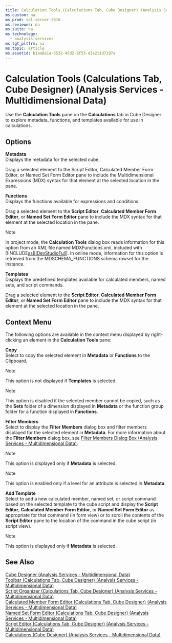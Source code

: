 ```yaml
---
title: Calculation Tools (Calculations Tab, Cube Designer) (Analysis Services - Multidimensional Data)
ms.custom: na
ms.prod: sql-server-2016
ms.reviewer: na
ms.suite: na
ms.technology: 
  - analysis-services
ms.tgt_pltfrm: na
ms.topic: article
ms.assetid: b1aa8a1a-6532-45d2-8f53-d3e211d7197a
---
```

# Calculation Tools (Calculations Tab, Cube Designer) (Analysis Services - Multidimensional Data)
  Use the **Calculation Tools** pane on the **Calculations** tab in Cube Designer to explore metadata, functions, and templates available for use in calculations.  
  
## Options  
 **Metadata**  
 Displays the metadata for the selected cube.  
  
 Drag a selected element to the Script Editor, Calculated Member Form Editor, or Named Set Form Editor pane to include the Multidimensional Expressions \(MDX\) syntax for that element at the selected location in the pane.  
  
 **Functions**  
 Displays the functions available for expressions and conditions.  
  
 Drag a selected element to the **Script Editor**, **Calculated Member Form Editor**, or **Named Set Form Editor** pane to include the MDX syntax for that element at the selected location in the pane.  
  
> [!NOTE]  
>  In project mode, the **Calculation Tools** dialog box reads information for this option from an XML file named MDXFunctions.xml, included with [!INCLUDE[ssBIDevStudioFull](../../Token\Other/ssBIDevStudioFull_md.md)]. In online mode, information for this option is retrieved from the MDSCHEMA\_FUNCTIONS schema rowset for the instance.  
  
 **Templates**  
 Displays the predefined templates available for calculated members, named sets, and script commands.  
  
 Drag a selected element to the **Script Editor**, **Calculated Member Form Editor**, or **Named Set Form Editor** pane to include the MDX syntax for that element at the selected location in the pane.  
  
## Context Menu  
 The following options are available in the context menu displayed by right\-clicking an element in the **Calculation Tools** pane:  
  
 **Copy**  
 Select to copy the selected element in **Metadata** or **Functions** to the Clipboard.  
  
> [!NOTE]  
>  This option is not displayed if **Templates** is selected.  
  
> [!NOTE]  
>  This option is disabled if the selected member cannot be copied, such as the **Sets** folder of a dimension displayed in **Metadata** or the function group folder for a function displayed in **Functions**.  
  
 **Filter Members**  
 Select to display the **Filter Members** dialog box and filter members displayed for the selected element in **Metadata**. For more information about the **Filter Members** dialog box, see [Filter Members Dialog Box &#40;Analysis Services - Multidimensional Data&#41;](../Topic/Filter%20Members%20Dialog%20Box%20\(Analysis%20Services%20-%20Multidimensional%20Data\).md).  
  
> [!NOTE]  
>  This option is displayed only if **Metadata** is selected.  
  
> [!NOTE]  
>  This option is enabled only if a level for an attribute is selected in **Metadata**.  
  
 **Add Template**  
 Select to add a new calculated member, named set, or script command based on the selected template to the cube script and display the **Script Editor**, **Calculated Member Form Editor**, or **Named Set Form Editor** as appropriate for that command \(in form view\) or to scroll the contents of the **Script Editor** pane to the location of the command in the cube script \(in script view\).  
  
> [!NOTE]  
>  This option is displayed only if **Metadata** is selected.  
  
## See Also  
 [Cube Designer &#40;Analysis Services - Multidimensional Data&#41;](../Topic/Cube%20Designer%20\(Analysis%20Services%20-%20Multidimensional%20Data\).md)   
 [Toolbar &#40;Calculations Tab, Cube Designer&#41; &#40;Analysis Services - Multidimensional Data&#41;](../Topic/Toolbar%20\(Calculations%20Tab,%20Cube%20Designer\)%20\(Analysis%20Services%20-%20Multidimensional%20Data\).md)   
 [Script Organizer &#40;Calculations Tab, Cube Designer&#41; &#40;Analysis Services - Multidimensional Data&#41;](../Topic/Script%20Organizer%20\(Calculations%20Tab,%20Cube%20Designer\)%20\(Analysis%20Services%20-%20Multidimensional%20Data\).md)   
 [Calculated Member Form Editor &#40;Calculations Tab, Cube Designer&#41; &#40;Analysis Services - Multidimensional Data&#41;](../Topic/Calculated%20Member%20Form%20Editor%20\(Calculations%20Tab,%20Cube%20Designer\)%20\(Analysis%20Services%20-%20Multidimensional%20Data\).md)   
 [Named Set Form Editor &#40;Calculations Tab, Cube Designer&#41; &#40;Analysis Services - Multidimensional Data&#41;](../Topic/Named%20Set%20Form%20Editor%20\(Calculations%20Tab,%20Cube%20Designer\)%20\(Analysis%20Services%20-%20Multidimensional%20Data\).md)   
 [Script Editor &#40;Calculations Tab, Cube Designer&#41; &#40;Analysis Services - Multidimensional Data&#41;](../Topic/Script%20Editor%20\(Calculations%20Tab,%20Cube%20Designer\)%20\(Analysis%20Services%20-%20Multidimensional%20Data\).md)   
 [Calculations &#40;Cube Designer&#41; &#40;Analysis Services - Multidimensional Data&#41;](../Topic/Calculations%20\(Cube%20Designer\)%20\(Analysis%20Services%20-%20Multidimensional%20Data\).md)  
  
  